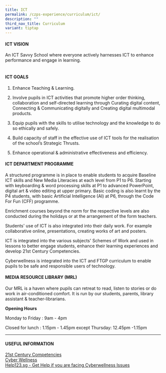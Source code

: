 ```yaml
---
title: ICT
permalink: /czps-experience/curriculum/ict/
description: ""
third_nav_title: Curriculum
variant: tiptap
---
```

<h4><strong>ICT VISION</strong></h4>
<p>An ICT Savvy School where everyone actively harnesses ICT to enhance performance
and engage in learning.</p>
<h4><br><strong>ICT GOALS</strong></h4>
<ol data-tight="true" class="tight">
<li>
<p>Enhance Teaching &amp; Learning.</p>
</li>
<li>
<p>Involve pupils in ICT activities that promote higher order thinking, collaboration
and self-directed learning through Curating digital content, Connecting
&amp; Communicating digitally and Creating digital multimodal products.</p>
</li>
<li>
<p>Equip pupils with the skills to utilise technology and the knowledge to
do so ethically and safely.</p>
</li>
<li>
<p>Build capacity of staff in the effective use of ICT tools for the realisation
of the school’s Strategic Thrusts.</p>
</li>
<li>
<p>Enhance operational &amp; administrative effectiveness and efficiency.</p>
</li>
</ol>
<h4><strong>ICT DEPARTMENT PROGRAMME</strong></h4>
<p>A structured programme is in place to enable students to acquire Baseline
ICT skills and New Media Literacies at each level from P1 to P6. Starting
with keyboarding &amp; word processing skills at P1 to advanced PowerPoint,
digital art &amp; video editing at upper primary. Basic coding is also
learnt by the P4 students, with basic Artificial Intelligence (AI) at P6,
through the Code For Fun (CFF) programme.</p>
<p>Enrichment courses beyond the norm for the respective levels are also
conducted during the holidays or at the arrangement of the form teachers.</p>
<p>Students' use of ICT is also integrated into their daily work. For example
collaborative online, presentations, creating works of art and posters.</p>
<p>ICT is integrated into the various subjects' Schemes of Work and used
in lessons to better engage students, enhance their learning experiences
and develop 21st Century Competencies.</p>
<p>Cyberwellness is integrated into the ICT and FTGP curriculum to enable
pupils to be safe and responsible users of technology.</p>
<h4><strong>MEDIA RESOURCE LIBRARY (MRL)</strong></h4>
<p>Our MRL is a haven where pupils can retreat to read, listen to stories
or do work in air-conditioned comfort. It is run by our students, parents,
library assistant &amp; teacher-librarians.</p>
<p><strong>Opening Hours</strong>
</p>
<p>Monday to Friday : 9am - 4pm</p>
<p>Closed for lunch : 1.15pm - 1.45pm except Thursday: 12.45pm -1.15pm&nbsp;</p>
<hr>
<h4><strong>USEFUL INFORMATION</strong></h4>
<p><a href="https://www.moe.gov.sg/education-in-sg/21st-century-competencies" rel="noopener" target="_blank">21st Century Competencies</a>
<br><a href="https://www.moe.gov.sg/education-in-sg/our-programmes/cyber-wellness" rel="noopener" target="_blank">Cyber Wellness</a>
<br><a href="https://www.help123.sg/" rel="noopener" target="_blank">Help123.sg - Get Help if you are facing Cyberwellness Issues</a>
</p>